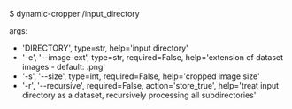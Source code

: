 $ dynamic-cropper /input_directory 

args:
- 'DIRECTORY', type=str, help='input directory'
- '-e', '--image-ext', type=str, required=False, help='extension of dataset images - default: .png'
- '-s', '--size', type=int, required=False, help='cropped image size'
- '-r', '--recursive', required=False, action='store_true', help='treat input directory as a dataset, recursively processing all subdirectories'